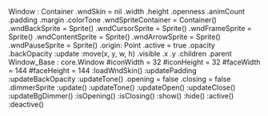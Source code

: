 Window : Container
	.wndSkin = nil
	.width
	.height
	.openness
	.animCount
	.padding
	.margin
	.colorTone
	.wndSpriteContainer = Container()
	.wndBackSprite  = Sprite()
	.wndCursorSprite  = Sprite()
	.wndFrameSprite  = Sprite()
	.wndContentSprite  = Sprite()
	.wndArrowSprite  = Sprite()
	.wndPauseSprite  = Sprite()
	.origin: Point
	.active = true
	.opacity
	.backOpacity
	:update
	:move(x, y, w, h)
	.visible
	.x
	.y
	.children
	.parent
Window_Base : core.Window
	#iconWidth = 32
	#iconHeight = 32
	#faceWidth = 144
	#faceHeight = 144
	:loadWndSkin()
	:updatePadding
	:updateBackOpacity
	:updateTone()
	.opening = false
	.closing = false
	.dimmerSprite
	:update()
		:updateTone()
		:updateOpen()
		:updateClose()
		:updateBgDimmer()
	:isOpening()
	:isClosing()
	:show()
	:hide()
	:active()
	:deactive()
	